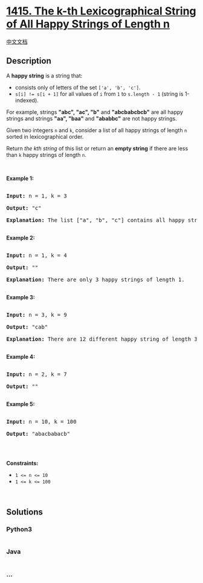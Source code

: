 # [1415. The k-th Lexicographical String of All Happy Strings of Length n](https://leetcode.com/problems/the-k-th-lexicographical-string-of-all-happy-strings-of-length-n)

[中文文档](/solution/1400-1499/1415.The%20k-th%20Lexicographical%20String%20of%20All%20Happy%20Strings%20of%20Length%20n/README.md)

## Description

<p>A <strong>happy string</strong> is a string that:</p>

<ul>
    <li>consists only of letters of the set <code>[&#39;a&#39;, &#39;b&#39;, &#39;c&#39;]</code>.</li>
    <li><code>s[i] != s[i + 1]</code>&nbsp;for all values of <code>i</code> from <code>1</code> to <code>s.length - 1</code> (string is 1-indexed).</li>
</ul>

<p>For example, strings <strong>&quot;abc&quot;, &quot;ac&quot;, &quot;b&quot;</strong> and <strong>&quot;abcbabcbcb&quot;</strong> are all happy strings and strings <strong>&quot;aa&quot;, &quot;baa&quot;</strong> and&nbsp;<strong>&quot;ababbc&quot;</strong> are not happy strings.</p>

<p>Given two integers <code>n</code> and <code>k</code>, consider a list of all happy strings of length <code>n</code> sorted in lexicographical order.</p>

<p>Return <em>the kth string</em> of this list or return an <strong>empty string</strong>&nbsp;if there are less than <code>k</code> happy strings of length <code>n</code>.</p>

<p>&nbsp;</p>

<p><strong>Example 1:</strong></p>

<pre>

<strong>Input:</strong> n = 1, k = 3

<strong>Output:</strong> &quot;c&quot;

<strong>Explanation:</strong> The list [&quot;a&quot;, &quot;b&quot;, &quot;c&quot;] contains all happy strings of length 1. The third string is &quot;c&quot;.

</pre>

<p><strong>Example 2:</strong></p>

<pre>

<strong>Input:</strong> n = 1, k = 4

<strong>Output:</strong> &quot;&quot;

<strong>Explanation:</strong> There are only 3 happy strings of length 1.

</pre>

<p><strong>Example 3:</strong></p>

<pre>

<strong>Input:</strong> n = 3, k = 9

<strong>Output:</strong> &quot;cab&quot;

<strong>Explanation:</strong> There are 12 different happy string of length 3 [&quot;aba&quot;, &quot;abc&quot;, &quot;aca&quot;, &quot;acb&quot;, &quot;bab&quot;, &quot;bac&quot;, &quot;bca&quot;, &quot;bcb&quot;, &quot;cab&quot;, &quot;cac&quot;, &quot;cba&quot;, &quot;cbc&quot;]. You will find the 9th string = &quot;cab&quot;

</pre>

<p><strong>Example 4:</strong></p>

<pre>

<strong>Input:</strong> n = 2, k = 7

<strong>Output:</strong> &quot;&quot;

</pre>

<p><strong>Example 5:</strong></p>

<pre>

<strong>Input:</strong> n = 10, k = 100

<strong>Output:</strong> &quot;abacbabacb&quot;

</pre>

<p>&nbsp;</p>

<p><strong>Constraints:</strong></p>

<ul>
    <li><code>1 &lt;= n &lt;= 10</code></li>
    <li><code>1 &lt;= k &lt;= 100</code></li>
</ul>

<div id="vidyowebrtcscreenshare_is_installed">&nbsp;</div>

## Solutions

<!-- tabs:start -->

### **Python3**

```python

```

### **Java**

```java

```

### **...**

```

```

<!-- tabs:end -->
